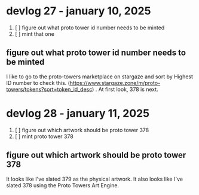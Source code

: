 # devlog 27 - january 10, 2025

1. [ ] figure out what proto tower id number needs to be minted
2. [ ] mint that one

## figure out what proto tower id number needs to be minted

I like to go to the proto-towers marketplace on stargaze and sort by Highest ID number to check this. (https://www.stargaze.zone/m/proto-towers/tokens?sort=token_id_desc) . At first look, 378 is next.

# devlog 28 - january 11, 2025

1. [ ] figure out which artwork should be proto tower 378
2. [ ] mint proto tower 378

## figure out which artwork should be proto tower 378

It looks like I've slated 379 as the physical artwork.
It also looks like I've slated 378 using the Proto Towers Art Engine.


